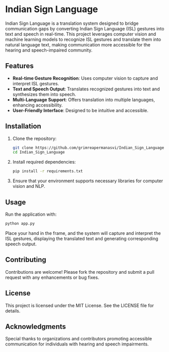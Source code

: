 
# Indian Sign Language

Indian Sign Language is a translation system designed to bridge communication gaps by converting Indian Sign Language (ISL) gestures into text and speech in real-time. This project leverages computer vision and machine learning models to recognize ISL gestures and translate them into natural language text, making communication more accessible for the hearing and speech-impaired community.

## Features

- **Real-time Gesture Recognition**: Uses computer vision to capture and interpret ISL gestures.
- **Text and Speech Output**: Translates recognized gestures into text and synthesizes them into speech.
- **Multi-Language Support**: Offers translation into multiple languages, enhancing accessibility.
- **User-Friendly Interface**: Designed to be intuitive and accessible.

## Installation

1. Clone the repository:
   ```bash
   git clone https://github.com/grimreapermanasvi/Indian_Sign_Language.git
   cd Indian_Sign_Language
   ```

2. Install required dependencies:
   ```bash
   pip install -r requirements.txt
   ```

3. Ensure that your environment supports necessary libraries for computer vision and NLP.

## Usage

Run the application with:
```bash
python app.py
```

Place your hand in the frame, and the system will capture and interpret the ISL gestures, displaying the translated text and generating corresponding speech output.

## Contributing

Contributions are welcome! Please fork the repository and submit a pull request with any enhancements or bug fixes.

## License

This project is licensed under the MIT License. See the LICENSE file for details.

## Acknowledgments

Special thanks to organizations and contributors promoting accessible communication for individuals with hearing and speech impairments.
